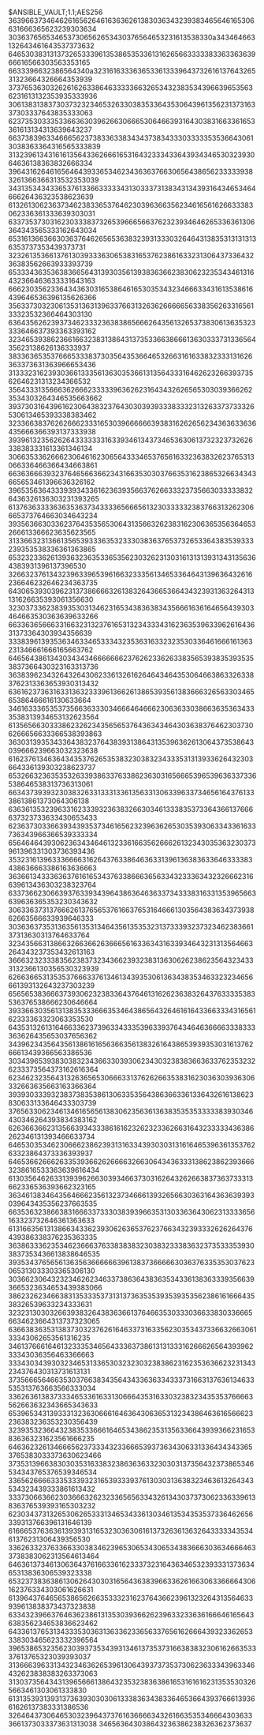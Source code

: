 $ANSIBLE_VAULT;1.1;AES256
36396637346462616562646163636261383036343239383465646165306631666365623239303634
3036376565346537306562653430376564653231613538330a343464663132643461643537373632
64653038313137326533396135386535336131626566333338336336363966616566303563353165
6633396632386564340a323161633363653361333964373261613764326531323664326664353939
37376536303262616263386463333366326534323835343966396535636231613132353935333936
30613831383730373232346532633038353364353064396135623137316337303337643835333063
62373530333533663630396266306665306466393164303831663361653361613134313639643237
66373839633466656237383363383434373834333033333535366430613038363364316565333839
31323961343161613564336266616531643233343364393434653032393064636138363832666334
39643162646165646439336534623436363766306564386562333339383261366366313532353039
34313534343365376133663333343130333731383431343931643465346466626436323538623639
61326130623637346238336537646230396366356234616561626633383062336361333639303031
63373537303162303338373265396665663762323934646265336361306364343565333162643034
65316136636630363764626565363832393133303264643138353131313136353737353439373731
32326135366137613039333630653831653762386163323130643733643236383562663933393739
65333436353638366564313930356139383636623830623235343461316432366463633331643163
66623035623364343630316538646165303534323466633431613538616439646536396135626366
35633730323061353136313963376631326362666665633835626331656133323532366464303130
63643562623937346233323638386566626435613265373830613635323333646637393363393162
32346539386236616632383138643137353366386661363033373133656435623138626136333937
38336365353766653338373035643536646532663161633832333131626363373631363966653436
31333231623930366133356136303536613135643331646262326639373562646231313234366532
35643331356663626662333339636262316434326265653030393662623534303264346535663662
39373031643961623064383237643030393933383332313263373733326530613465393338383462
32336638376262666233316530396666663938316262656234363633636435666366393137333938
39396132356262643333333163393461343734653630613732323732626338383331613361346134
30663533626662306461623065643334653765616332363832623765313066336466366434663861
66363666393237646566366234316635303037663531623865326634343665653461396636326162
39653563643339393433616236393566376266333237356630333338326436326136303231393265
61376363333636353637343333656665613230333332383766313262306665373764663034643234
39356366303362376435356530643135663262383162306365356364653266613366623635623565
31336632313661356539333635323330383637653732653364383539333239353538336361363865
65323233626139363236353365356230326231303161313139313431356364383931396137396530
32663237613432396339653961663233356134653364643139636432616236646232646234363735
64306539303962313738666632613832643665366434323931363264313131626635393061356630
32303733623839353031346231653438363834356661636164656439303464663530363639633266
66336365666331663231323761653132343334316236353963396261643631373364303934356639
33383961393536346334653334323536316332323530336461666161363231346661666165663762
64656438613430343434666666623762623362633835653938353935353837366430323163313736
36383962343264326430623361326162646434643530646638633263383762313363653930313432
63616237363163313632333961366261386539356138366632656330346565386466616130633664
34616333653537356636333034666464666230636330386636353634333538313934653132623564
61356566303338623262343565653764363434643036383764623037306266656633366538393863
36303139353433643832376438393138643135396362613064373538643039666239663032323638
61623761346364343537626535383230383234333531313933626432303664336139303238623737
65326632363535326339386337633862363031656665396539636337336538646538313736313061
66343739393230383263313331336135633130633963373465616437613338613861373064306138
63636135323963316233393236383266303461333835373364366137666637323733633430653433
62363730336639343935373461656232396362653035393063343361633736343966366539333334
65646464393062363434646132336166356266626132343035363230373961396331303736393436
35323161396333666631626437633864636331396136383633646333383438636663386163636663
36366134333636376161653437633866636563343233363432326662316639613436303238323764
63373662306639376339343964386364636337343338316331353965663639636365353230343632
30633637313766626137656537616637653164666130356438363437393862663566633939646333
30363637353136356135313464356135353231373339323732346238366137313630313764633764
32343566313866326636626366656163363431633934643231313564663264343237353432613163
36663232333835623837323436623932383136306262386235643234333132366130356530323939
62663665313535376663376134613439353061363438353463323234656661393132643237303239
65656538366637393062323833643764613162623638326437633335383536376538666230646664
39336630356131383533366635346438656432646161643366333431656162333363323063353530
64353132613164663362373963343335396339376434646366663338333363626435653037656362
34396234356435613861616563663561383261643865393935303161376266613439366563386536
30343965393830383234366330393062343032383836636337623532326233373564373162616364
62346232356431326365653066633137626266353831623036303936306332663635663163366364
39393033393238373835386130633535643863663361336432616138623830633133646433303739
37656330623461346165656138306235636136383535353333383930346430346264393834383162
62636636623135663934333861616232623233626631643233333436386262346131393466633734
64653035346230666238623931316334393030313161646539636135376263323864373336393937
64653662666263353936626266663266306434363331386238623936663238616533363639616434
61303564626331393962663039346637303162643262663837363733313662336536393662323165
36346138346435646662356132373466613932656630363164363639393039643435356237663535
66353632386638316663373330383939663531303363643062313333656163323732646361363633
61316635613138663433623930626365376237663432393332626264376439386338376235363335
36386333623534623666376338383832303832333836323735333539303837353436613838646535
39353437656561363563666666396138373666663036376335353037623065313033303365306130
30366230643232346262346337386364383635343361383633393566393665323634653439383066
38623262346638313533353731313736353539353935356238616166643538326539633234333631
32323130303266393832643836366137646635303330366338303366656634623664313737323065
63663836353138373032376261646337316335623035343733663266306133343062653561316235
34613766616461323335346564333637386131313331626662656439396233343036356463366663
33343034393032346531336530323230323838623162353636623231343234376430313731613131
37356665646635303766383435643433636334333731663137636134633535313763663566333034
33626361383733346533616331306664353163303238323435353766663562663632343665343633
65396534313933313236306661646364306365313234386463616566623236383236353230356439
32393532366432383533666164653438623531356336643939366231653836363231623561666235
64636232613466656237333432336665393736343063313364343433653765383033373630623466
37353139663830303531633832386363633230303137356432373865346534343765376539346534
33656266663335333932316539333937613030313638323463613264343534323439333861613432
33373066366230366632623233656563343261343037373062336339613836376539393165303232
62303437313265306265333134653433613034613534353537336462656339313766396131646139
61666537636361393931316532303630616137326361363264333334353461376231306439356530
33626332376336633038346239653065343065343836663036346664633738383062313564613464
64636137346130636437616633616233373231643634653239333137363465313836306539323338
65323738363861306264303031656436383966336261663063366664306162376334303061626631
61396437646565386562663533323162376436623961323264313564633939613838373437323838
63343239663764636238613135303936626239633233636166646165643638356234653836623462
64336137653134333530363136336233656337656162666439323362653338303465623332396564
39653865323562303937353439313461373537316638383230616266353337613765323039393037
31366639633134323463626539613064393737353730623633343963346432623838383263373063
31303735643431396566613864323532383638616531616162313535303265663461303061333830
61313539313931373639303030613338363438336465366439376661393661626137383331386536
32646437306465303239643737616366663432616635353466643036333661373033373631313038
346563643038643236386238326362373637
